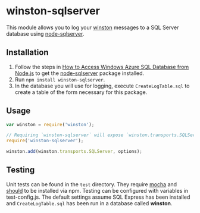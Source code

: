 # winston-sqlserver

This module allows you to log your [winston](//github.com/flatiron/winston/) messages to a SQL Server database using [node-sqlserver](//github.com/WindowsAzure/node-sqlserver/).

## Installation

1. Follow the steps in [How to Access Windows Azure SQL Database from Node.js](http://www.windowsazure.com/en-us/develop/nodejs/how-to-guides/sql-database/) to get the [node-sqlserver](//github.com/WindowsAzure/node-sqlserver/) package installed.
2. Run `npm install winston-sqlserver`.
3. In the database you will use for logging, execute `CreateLogTable.sql` to create a table of the form necessary for this package.

## Usage

```js
var winston = require('winston');

// Requiring `winston-sqlserver` will expose `winston.transports.SQLServer`
require('winston-sqlserver');

winston.add(winston.transports.SQLServer, options);
```

## Testing

Unit tests can be found in the `test` directory.
They require [mocha](//github.com/visionmedia/mocha) and [should](//github.com/visionmedia/should.js) to be installed via npm.
Testing can be configured with variables in test-config.js.
The default settings assume SQL Express has been installed and `CreateLogTable.sql` has been run in a database called **winston**.
